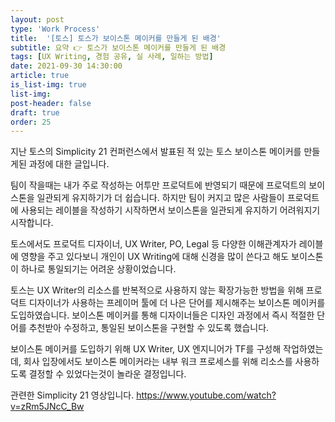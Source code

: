 ```yaml
---
layout: post
type: 'Work Process'
title:  '[토스] 토스가 보이스톤 메이커를 만들게 된 배경'
subtitle: 요약 👉 토스가 보이스톤 메이커를 만들게 된 배경
tags: [UX Writing, 경험 공유, 실 사례, 일하는 방법]
date: 2021-09-30 14:30:00
article: true
is_list-img: true
list-img: 
post-header: false
draft: true
order: 25
---
```


지난 토스의 Simplicity 21 컨퍼런스에서 발표된 적 있는 토스 보이스톤 메이커를 만들게된 과정에 대한 글입니다.

팀이 작을때는 내가 주로 작성하는 어투만 프로덕트에 반영되기 때문에 프로덕트의 보이스톤을 일관되게 유지하기가 더 쉽습니다. 하지만 팀이 커지고 많은 사람들이 프로덕트에 사용되는 레이블을 작성하기 시작하면서 보이스톤을 일관되게 유지하기 어려워지기 시작합니다.

토스에서도 프로덕트 디자이너, UX Writer, PO, Legal 등 다양한 이해관계자가 레이블에 영향을 주고 있다보니 개인이 UX Writing에 대해 신경을 많이 쓴다고 해도 보이스톤이 하나로 통일되기는 어려운 상황이었습니다.

토스는 UX Writer의 리소스를 반복적으로 사용하지 않는 확장가능한 방법을 위해 프로덕트 디자이너가 사용하는 프레이머 툴에 더 나은 단어를 제시해주는 보이스톤 메이커를 도입하였습니다. 보이스톤 메이커를 통해 디자이너들은 디자인 과정에서 즉시 적절한 단어를 추천받아 수정하고, 통일된 보이스톤을 구현할 수 있도록 했습니다.

보이스톤 메이커를 도입하기 위해 UX Writer, UX 엔지니어가 TF를 구성해 작업하였는데, 회사 입장에서도 보이스톤 메이커라는 내부 워크 프로세스를 위해 리소스를 사용하도록 결정할 수 있었다는것이 놀라운 결정입니다.

관련한 Simplicity 21 영상입니다.
https://www.youtube.com/watch?v=zRm5JNcC_Bw